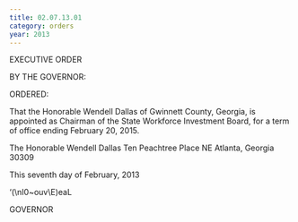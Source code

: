```yaml
---
title: 02.07.13.01
category: orders
year: 2013
---
```

 

EXECUTIVE ORDER

BY THE GOVERNOR:

ORDERED:

That the Honorable Wendell Dallas of Gwinnett County, Georgia,
is appointed as Chairman of the State Workforce Investment Board,
for a term of office ending February 20, 2015.

The Honorable Wendell Dallas
Ten Peachtree Place NE
Atlanta, Georgia 30309

This seventh day of February, 2013

‘(\nI0~ouv\E)eaL

GOVERNOR

